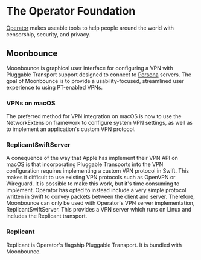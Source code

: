 # The Operator Foundation

[Operator](https://operatorfoundation.org) makes useable tools to help people around the world with censorship, security, and privacy.

## Moonbounce

Moonbounce is graphical user interface for configuring a VPN with Pluggable Transport support designed to connect to [Persona](https://www.github.com/OperatorFoundation/Persona) servers. The goal of Moonbounce is to provide a usability-focused, streamlined user experience to using PT-enabled VPNs.
### VPNs on macOS

The preferred method for VPN integration on macOS is now to use the NetworkExtension framework to configure system VPN settings, as well as to implement an application's custom VPN protocol.

### ReplicantSwiftServer

A conequence of the way that Apple has implement their VPN API on macOS is that incorporating Pluggable Transports into the VPN configuration requires implementing a custom VPN protocol in Swift. This makes it difficult to use existing VPN protocols such as OpenVPN or Wireguard. It is possible to make this work, but it's time consuming to implement. Operator has opted to instead include a very simple protocol written in Swift to convey packets between the client and server. Therefore, Moonbounce can only be used with Operator's VPN server implementation, ReplicantSwiftServer. This provides a VPN server which runs on Linux and includes the Replicant transport.

### Replicant

Replicant is Operator's flagship Pluggable Transport. It is bundled with Moonbounce.

